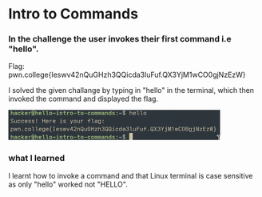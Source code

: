# Intro to Commands
### In the challenge the user invokes their first command i.e "hello".

Flag: pwn.college{Ieswv42nQuGHzh3QQicda3luFuf.QX3YjM1wCO0gjNzEzW}

I solved the given challange by typing in "hello" in the terminal, which then invoked the command and displayed the flag.

![screenshot](hello.png)

### what I learned
I learnt how to invoke a command and that Linux terminal is case sensitive as only "hello" worked not "HELLO".

